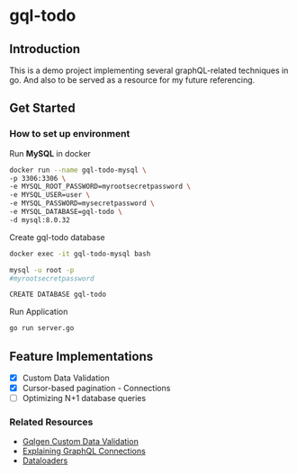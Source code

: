 # gql-todo

## Introduction

This is a demo project implementing several graphQL-related techniques in go. 
And also to be served as a resource for my future referencing.  

## Get Started

### How to set up environment 

Run **MySQL** in docker
```bash
docker run --name gql-todo-mysql \
-p 3306:3306 \
-e MYSQL_ROOT_PASSWORD=myrootsecretpassword \
-e MYSQL_USER=user \
-e MYSQL_PASSWORD=mysecretpassword \
-e MYSQL_DATABASE=gql-todo \
-d mysql:8.0.32
```

Create gql-todo database
```bash
docker exec -it gql-todo-mysql bash

mysql -u root -p
#myrootsecretpassword

CREATE DATABASE gql-todo
```

Run Application
```bash
go run server.go
```

## Feature Implementations

- [x] Custom Data Validation
- [x] Cursor-based pagination - Connections
- [ ] Optimizing N+1 database queries

### Related Resources

- [Gqlgen Custom Data Validation](https://david-yappeter.medium.com/gqlgen-custom-data-validation-part-1-7de8ef92de4c)
- [Explaining GraphQL Connections](https://www.apollographql.com/blog/graphql/explaining-graphql-connections/)
- [Dataloaders](https://gqlgen.com/reference/dataloaders/)